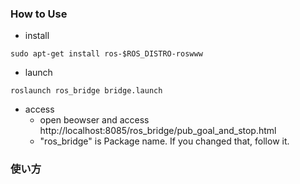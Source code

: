 ### How to Use

- install
```
sudo apt-get install ros-$ROS_DISTRO-roswww
```
- launch
```
roslaunch ros_bridge bridge.launch
```
- access 
  - open beowser and access http://localhost:8085/ros_bridge/pub_goal_and_stop.html
  - "ros_bridge" is Package name. If you changed that, follow it.


### 使い方

